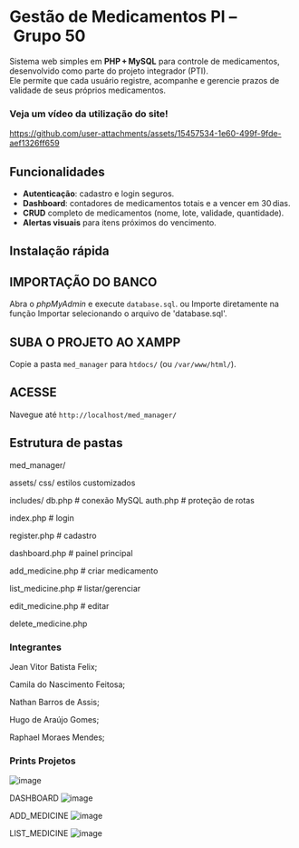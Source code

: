 # Gestão de Medicamentos PI – Grupo 50

Sistema web simples em **PHP + MySQL** para controle de medicamentos, desenvolvido como parte do projeto integrador (PTI).  
Ele permite que cada usuário registre, acompanhe e gerencie prazos de validade de seus próprios medicamentos.

### Veja um vídeo da utilização do site!


https://github.com/user-attachments/assets/15457534-1e60-499f-9fde-aef1326ff659


## Funcionalidades

- **Autenticação**: cadastro e login seguros.
- **Dashboard**: contadores de medicamentos totais e a vencer em 30 dias.
- **CRUD** completo de medicamentos (nome, lote, validade, quantidade).
- **Alertas visuais** para itens próximos do vencimento.


## Instalação rápida

## IMPORTAÇÃO DO BANCO  
Abra o *phpMyAdmin* e execute `database.sql`.
ou
Importe diretamente na função Importar selecionando o arquivo de 'database.sql'.
## SUBA O PROJETO AO XAMPP  
Copie a pasta `med_manager` para `htdocs/` (ou `/var/www/html/`).
## ACESSE
Navegue até `http://localhost/med_manager/`  

## Estrutura de pastas

med_manager/

assets/
   css/          estilos customizados

includes/
   db.php        # conexão MySQL
   auth.php      # proteção de rotas
 
index.php         # login

register.php      # cadastro

dashboard.php     # painel principal

add_medicine.php  # criar medicamento

list_medicine.php # listar/gerenciar

edit_medicine.php # editar

delete_medicine.php

### Integrantes

Jean Vitor Batista Felix;

Camila do Nascimento Feitosa;

Nathan Barros de Assis;

Hugo de Araújo Gomes;

Raphael Moraes Mendes;

### Prints Projetos

![image](https://github.com/user-attachments/assets/455cea91-07b8-46d8-a50f-a4c71825e387)

DASHBOARD
![image](https://github.com/user-attachments/assets/404810e1-3f1e-4d80-8d4c-aaa11fa19345)

ADD_MEDICINE
![image](https://github.com/user-attachments/assets/597cb573-8cfe-48bd-9c56-c1a06f59c069)

LIST_MEDICINE
![image](https://github.com/user-attachments/assets/52458335-100c-4df3-8151-670077a868a6)
